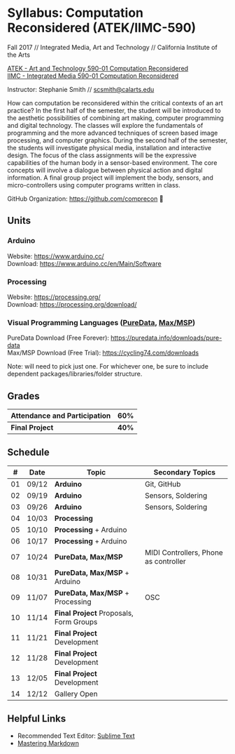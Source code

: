 # Syllabus: Computation Reconsidered (ATEK/IIMC-590)
Fall 2017 // Integrated Media, Art and Technology // California Institute of the Arts

[ATEK - Art and Technology 590-01 Computation Reconsidered](https://catalog.calarts.edu/Lists/Sections/CustomDispForm.aspx?ID=130923&InitialTabId=Ribbon.Read)  
[IIMC - Integrated Media 590-01 Computation Reconsidered](https://catalog.calarts.edu/Lists/Sections/CustomDispForm.aspx?ID=130921&InitialTabId=Ribbon.Read)

Instructor: Stephanie Smith // scsmith@calarts.edu

How can computation be reconsidered within the critical contexts of an art practice? In the first half of the semester, the student will be introduced to the aesthetic possibilities of combining art making, computer programming and digital technology. The classes will explore the fundamentals of programming and the more advanced techniques of screen based image processing, and computer graphics. During the second half of the semester, the students will investigate physical media, installation and interactive design. The focus of the class assignments will be the expressive capabilities of the human body in a sensor-based environment. The core concepts will involve a dialogue between physical action and digital information. A final group project will implement the body, sensors, and micro-controllers using computer programs written in class.

GitHub Organization: https://github.com/comprecon :eyes:

## Units

### Arduino

Website: https://www.arduino.cc/  
Download: https://www.arduino.cc/en/Main/Software

### Processing

Website: https://processing.org/  
Download: https://processing.org/download/

### Visual Programming Languages ([PureData](https://puredata.info/), [Max/MSP](https://cycling74.com/products/max/))

PureData Download (Free Forever): https://puredata.info/downloads/pure-data  
Max/MSP Download (Free Trial): https://cycling74.com/downloads

Note: will need to pick just one. For whichever one, be sure to include dependent packages/libraries/folder structure.

## Grades

| Attendance and Participation | 60% |
| -- | -- |
| **Final Project** | **40%** |

## Schedule

| #  | Date  | Topic                                    | Secondary Topics   | 
| -- | ----- | ---------------------------------------- | ------------------ |
| 01 | 09/12 | **Arduino** 							                | Git, GitHub        |
| 02 | 09/19 | **Arduino**                              | Sensors, Soldering |
| 03 | 09/26 | **Arduino**                              | Sensors, Soldering |
| 04 | 10/03 | **Processing**                           |  |
| 05 | 10/10 | **Processing** + Arduino                 |  |
| 06 | 10/17 | **Processing** + Arduino                 |  |
| 07 | 10/24 | **PureData, Max/MSP**                    | MIDI Controllers, Phone as controller |
| 08 | 10/31 | **PureData, Max/MSP** + Arduino          |  |
| 09 | 11/07 | **PureData, Max/MSP** + Processing       | OSC |
| 10 | 11/14 | **Final Project** Proposals, Form Groups |  |
| 11 | 11/21 | **Final Project** Development            |  |
| 12 | 11/28 | **Final Project** Development            |  |
| 13 | 12/05 | **Final Project** Development            |  |
| 14 | 12/12 | Gallery Open                             |  |

## Helpful Links
- Recommended Text Editor: [Sublime Text](https://www.sublimetext.com/)
- [Mastering Markdown](https://guides.github.com/features/mastering-markdown/)
